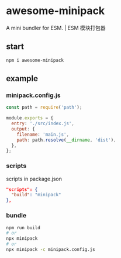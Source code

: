 # awesome-minipack

A mini bundler for ESM. | ESM 模块打包器

## start

```bash
npm i awesome-minipack
```

## example

### minipack.config.js

```js
const path = require('path');

module.exports = {
  entry: './src/index.js',
  output: {
    filename: 'main.js',
    path: path.resolve(__dirname, 'dist'),
  },
};
```

### scripts

scripts in package.json

```json
"scripts": {
  "build": "minipack"
},
```

### bundle

```bash
npm run build
# or
npx minipack
# or
npx minipack -c minipack.config.js
```
